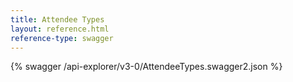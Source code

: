 ```yaml
---
title: Attendee Types
layout: reference.html
reference-type: swagger
---
```




{% swagger /api-explorer/v3-0/AttendeeTypes.swagger2.json %}
